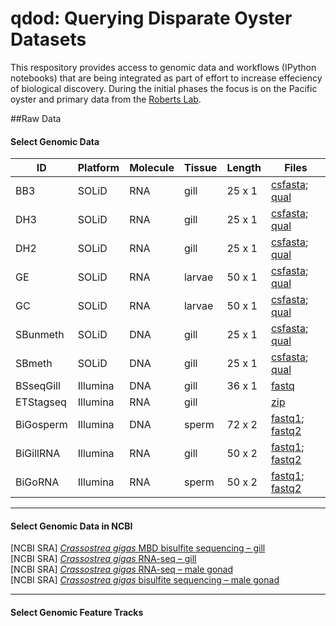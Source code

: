 qdod: Querying Disparate Oyster Datasets
====

This respository provides access to genomic data and workflows (IPython notebooks) that are being integrated as part of effort to increase effeciency of biological discovery. During the initial phases the focus is on the Pacific oyster and primary data from the [Roberts Lab](http://faculty.washington.edu/sr320).


##Raw Data

#### Select Genomic Data

| ID                      | Platform | Molecule | Tissue | Length | Files                                                                                                         |
|-------------------------|----------|---------------|------------------|-------------|------------------------------------------------------------------------------------------------------------------|
| BB3                     | SOLiD    | RNA           | gill             | 25 x 1      | [csfasta](http://eagle.fish.washington.edu/trilobite/Crassostrea_gigas_HTSdata/solid0078_20091105_BB3.csfasta); [qual](http://eagle.fish.washington.edu/trilobite/Crassostrea_gigas_HTSdata/solid0078_20091105_BB3.qual)                 |
| DH3                     | SOLiD    | RNA           | gill             | 25 x 1      | [csfasta](http://eagle.fish.washington.edu/trilobite/Crassostrea_gigas_HTSdata/solid0078_20091105_DH3.csfasta); [qual](http://eagle.fish.washington.edu/trilobite/Crassostrea_gigas_HTSdata/solid0078_20091105_DH3.qual)                 |
| DH2                     | SOLiD    | RNA           | gill             | 25 x 1      | [csfasta](http://eagle.fish.washington.edu/trilobite/Crassostrea_gigas_HTSdata/solid0078_20091105_DH2.csfasta); [qual](http://eagle.fish.washington.edu/trilobite/Crassostrea_gigas_HTSdata/solid0078_20091105_DH2.qual)                 |
| GE                      | SOLiD    | RNA           | larvae           | 50 x 1      | [csfasta](http://eagle.fish.washington.edu/trilobite/Crassostrea_gigas_HTSdata/solid0078_20091105_RbbertsLab_GE_F3_QV.qual); [qual](http://eagle.fish.washington.edu/trilobite/Crassostrea_gigas_HTSdata/solid0078_20091105_RbbertsLab_GE_F3.csfasta)           |            
| GC                      | SOLiD    | RNA           | larvae           | 50 x 1      | [csfasta](http://eagle.fish.washington.edu/trilobite/Crassostrea_gigas_HTSdata/solid0078_20100107_Roberts_GC_F3_QV.qual); [qual](http://eagle.fish.washington.edu/trilobite/Crassostrea_gigas_HTSdata/solid0078_20100107_Roberts_GC_F3.csfasta)    |
| SBunmeth                | SOLiD    | DNA           | gill             | 25 x 1      | [csfasta](http://eagle.fish.washington.edu/trilobite/Crassostrea_gigas_HTSdata/solid0078_20110412_SB_UNMETH.csfasta); [qual](http://eagle.fish.washington.edu/trilobite/Crassostrea_gigas_HTSdata/solid0078_20110412_SB_UNMETH.qual)           |
| SBmeth                  | SOLiD    | DNA           | gill             | 25 x 1      | [csfasta](http://eagle.fish.washington.edu/trilobite/Crassostrea_gigas_HTSdata/solid0078_20110412_SB_METH.csfasta); [qual](http://eagle.fish.washington.edu/trilobite/Crassostrea_gigas_HTSdata/solid0078_20110412_SB_METH.qual)             |
| BSseqGill               | Illumina | DNA           | gill             | 36 x 1      | [fastq](http://eagle.fish.washington.edu/trilobite/Crassostrea_gigas_HTSdata/filtered_BSseqGill_L003_R1.fastq)            |
| ETStagseq               | Illumina | RNA           | gill             |             | [zip](http://eagle.fish.washington.edu/trilobite/Crassostrea_gigas_HTSdata/ETS_tagseq.zip)                              |
| BiGosperm               | Illumina | DNA           | sperm            | 72 x 2      | [fastq1](http://eagle.fish.washington.edu/trilobite/Crassostrea_gigas_HTSdata/filtered_174gm_A_NoIndex_L006_R1.fastq); [fastq2](http://eagle.fish.washington.edu/trilobite/Crassostrea_gigas_HTSdata/filtered_174gm_A_NoIndex_L006_R2.fastq)      |
| BiGillRNA               | Illumina | RNA           | gill             | 50 x 2      | [fastq1](http://eagle.fish.washington.edu/trilobite/Crassostrea_gigas_HTSdata/BiGillRNA_GACTAAGA_1.fastq); [fastq2](http://eagle.fish.washington.edu/trilobite/Crassostrea_gigas_HTSdata/BiGillRNA_GACTAAGA_2.fastq) 
| BiGoRNA                 | Illumina | RNA           | sperm            | 50 x 2      | [fastq1](http://eagle.fish.washington.edu/trilobite/Crassostrea_gigas_HTSdata/BiGillRNA_GACTAAGA_1.fastq); [fastq2](http://eagle.fish.washington.edu/trilobite/Crassostrea_gigas_HTSdata/BiGillRNA_GACTAAGA_2.fastq) 

---

#### Select Genomic Data in NCBI
[NCBI SRA] [_Crassostrea gigas_ MBD bisulfite sequencing – gill](http://www.ncbi.nlm.nih.gov/sra/SRX327373)   [NCBI SRA] [*Crassostrea gigas* RNA-seq – gill](http://www.ncbi.nlm.nih.gov/sra/SRX367081)   [NCBI SRA] [*Crassostrea gigas* RNA-seq – male gonad](http://www.ncbi.nlm.nih.gov/sra/SRX3903468)   [NCBI SRA] [*Crassostrea gigas* bisulfite sequencing – male gonad](http://www.ncbi.nlm.nih.gov/sra/SRX386228)  
---
#### Select Genomic Feature Tracks
 

